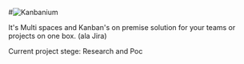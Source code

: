 #![Kanbanium](http://techbuzzz.me/assets/img/kanbanium/Kanbanium_logo.png)

It's Multi spaces and Kanban's on premise solution for your teams or projects on one box.
(ala Jira)

Current project stege: Research and Poc

